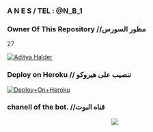 ### A N E S / TEL : @N_B_1


### Owner Of This Repository //مظور السورس

27

[![Aditya Halder](https://telegra.ph/file/30c291bae8a73cf534d4a.jpg)](https://t.me/N_B_1)




### Deploy on Heroku  // تنصيب على هيروكو




[![Deploy+On+Heroku](https://www.herokucdn.com/deploy/button.svg)](https://heroku.com/deploy?template=https://github.com/Anes010/Musicanes) 



### chanell of the bot. //قناه البوت

<p align="center"><a href="https://t.me/N_B_10"><img src="https://telegra.ph/file/30c291bae8a73cf534d4a.jpg"></a></p>

